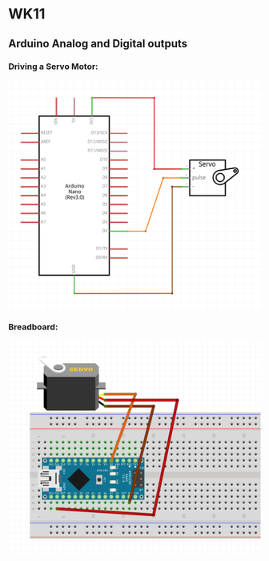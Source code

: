 # WK11

## Arduino Analog and Digital outputs

### Driving a Servo Motor:

![](../imgs/WK11_servo_sch.png)


### Breadboard:

![](../imgs/WK11_servo_bb.png)
